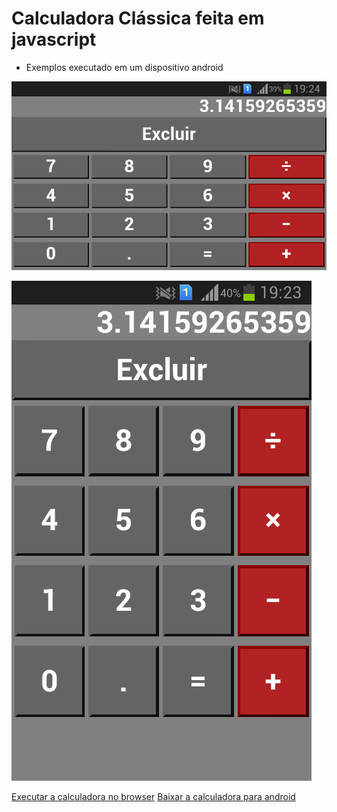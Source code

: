 # Calculadora Clássica feita em javascript
* Exemplos executado em um dispositivo android</br>

![Landscape](landscape.png)

![Portrait](portrait.png)

[Executar a calculadora no browser](https://alex5ander.github.io/calculadoraclassica)
[Baixar a calculadora para android](https://calculadora-classica.br.aptoide.com/)
